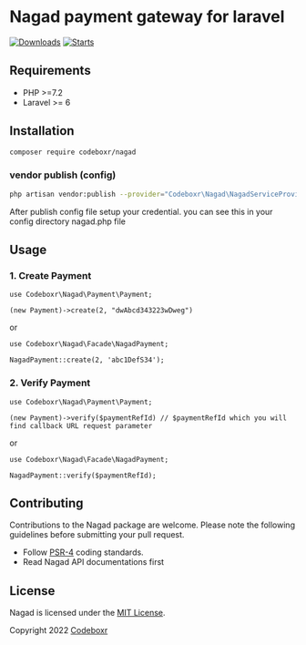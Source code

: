 # Nagad payment gateway for laravel

[![Downloads](https://img.shields.io/packagist/dt/codeboxr/nagad)](https://packagist.org/packages/codeboxr/nagad)
[![Starts](https://img.shields.io/packagist/stars/codeboxr/nagad)](https://packagist.org/packages/codeboxr/nagad)


## Requirements

- PHP >=7.2
- Laravel >= 6

## Installation

```bash
composer require codeboxr/nagad
```

### vendor publish (config)
```bash
php artisan vendor:publish --provider="Codeboxr\Nagad\NagadServiceProvider"
```

After publish config file setup your credential. you can see this in your config directory nagad.php file


## Usage

### 1. Create Payment

```
use Codeboxr\Nagad\Payment\Payment;

(new Payment)->create(2, "dwAbcd343223wDweg")
```
or

```
use Codeboxr\Nagad\Facade\NagadPayment;

NagadPayment::create(2, 'abc1DefS34');
```
### 2. Verify Payment

```
use Codeboxr\Nagad\Payment\Payment;

(new Payment)->verify($paymentRefId) // $paymentRefId which you will find callback URL request parameter
```
or

```
use Codeboxr\Nagad\Facade\NagadPayment;

NagadPayment::verify($paymentRefId);
```

## Contributing

Contributions to the Nagad package are welcome. Please note the following guidelines before submitting your pull request.

- Follow [PSR-4](http://www.php-fig.org/psr/psr-4/) coding standards.
- Read Nagad API documentations first

## License

Nagad is licensed under the [MIT License](http://opensource.org/licenses/MIT).

Copyright 2022 [Codeboxr](https://codeboxr.com)
